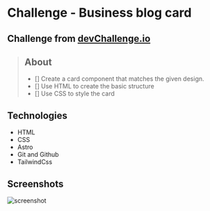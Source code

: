 # Challenge - Business blog card

## Challenge from [devChallenge.io](https://devchallenges.io)

> ## About
>
> - [] Create a card component that matches the given design.
> - [] Use HTML to create the basic structure
> - [] Use CSS to style the card

## Technologies

- HTML
- CSS
- Astro
- Git and Github
- TailwindCss

## Screenshots

![screenshot](?)
